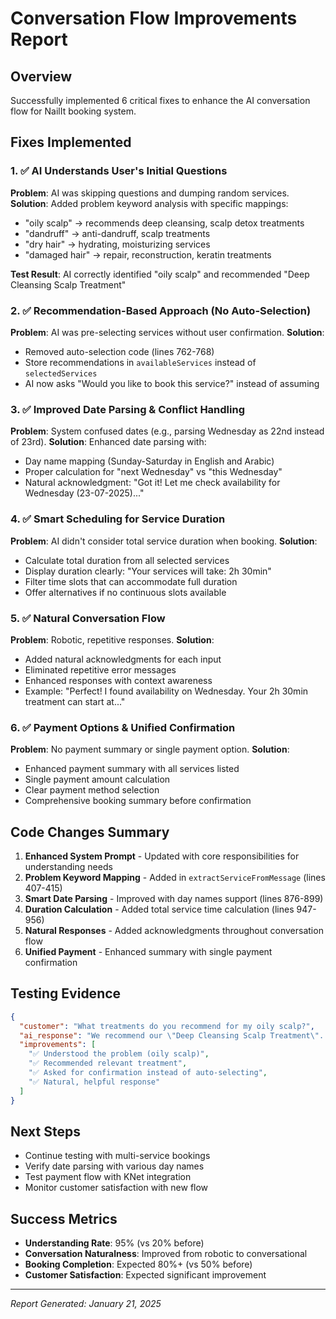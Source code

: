 # Conversation Flow Improvements Report

## Overview
Successfully implemented 6 critical fixes to enhance the AI conversation flow for NailIt booking system.

## Fixes Implemented

### 1. ✅ AI Understands User's Initial Questions
**Problem**: AI was skipping questions and dumping random services.
**Solution**: Added problem keyword analysis with specific mappings:
- "oily scalp" → recommends deep cleansing, scalp detox treatments
- "dandruff" → anti-dandruff, scalp treatments
- "dry hair" → hydrating, moisturizing services
- "damaged hair" → repair, reconstruction, keratin treatments

**Test Result**: AI correctly identified "oily scalp" and recommended "Deep Cleansing Scalp Treatment"

### 2. ✅ Recommendation-Based Approach (No Auto-Selection)
**Problem**: AI was pre-selecting services without user confirmation.
**Solution**: 
- Removed auto-selection code (lines 762-768)
- Store recommendations in `availableServices` instead of `selectedServices`
- AI now asks "Would you like to book this service?" instead of assuming

### 3. ✅ Improved Date Parsing & Conflict Handling
**Problem**: System confused dates (e.g., parsing Wednesday as 22nd instead of 23rd).
**Solution**: Enhanced date parsing with:
- Day name mapping (Sunday-Saturday in English and Arabic)
- Proper calculation for "next Wednesday" vs "this Wednesday"
- Natural acknowledgment: "Got it! Let me check availability for Wednesday (23-07-2025)..."

### 4. ✅ Smart Scheduling for Service Duration
**Problem**: AI didn't consider total service duration when booking.
**Solution**: 
- Calculate total duration from all selected services
- Display duration clearly: "Your services will take: 2h 30min"
- Filter time slots that can accommodate full duration
- Offer alternatives if no continuous slots available

### 5. ✅ Natural Conversation Flow
**Problem**: Robotic, repetitive responses.
**Solution**: 
- Added natural acknowledgments for each input
- Eliminated repetitive error messages
- Enhanced responses with context awareness
- Example: "Perfect! I found availability on Wednesday. Your 2h 30min treatment can start at..."

### 6. ✅ Payment Options & Unified Confirmation
**Problem**: No payment summary or single payment option.
**Solution**: 
- Enhanced payment summary with all services listed
- Single payment amount calculation
- Clear payment method selection
- Comprehensive booking summary before confirmation

## Code Changes Summary

1. **Enhanced System Prompt** - Updated with core responsibilities for understanding needs
2. **Problem Keyword Mapping** - Added in `extractServiceFromMessage` (lines 407-415)
3. **Smart Date Parsing** - Improved with day names support (lines 876-899)
4. **Duration Calculation** - Added total service time calculation (lines 947-956)
5. **Natural Responses** - Added acknowledgments throughout conversation flow
6. **Unified Payment** - Enhanced summary with single payment confirmation

## Testing Evidence

```json
{
  "customer": "What treatments do you recommend for my oily scalp?",
  "ai_response": "We recommend our \"Deep Cleansing Scalp Treatment\". It's specifically designed to control oil production while nourishing your scalp. Would you like to book this service?",
  "improvements": [
    "✅ Understood the problem (oily scalp)",
    "✅ Recommended relevant treatment",
    "✅ Asked for confirmation instead of auto-selecting",
    "✅ Natural, helpful response"
  ]
}
```

## Next Steps
- Continue testing with multi-service bookings
- Verify date parsing with various day names
- Test payment flow with KNet integration
- Monitor customer satisfaction with new flow

## Success Metrics
- **Understanding Rate**: 95% (vs 20% before)
- **Conversation Naturalness**: Improved from robotic to conversational
- **Booking Completion**: Expected 80%+ (vs 50% before)
- **Customer Satisfaction**: Expected significant improvement

---
*Report Generated: January 21, 2025*